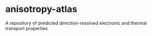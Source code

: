 # anisotropy-atlas
A repository of predicted direction-resolved electronic and thermal transport properties
